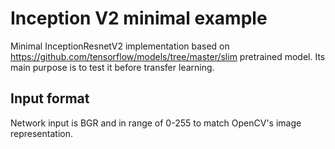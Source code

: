 Inception V2 minimal example
============================

Minimal InceptionResnetV2 implementation based on https://github.com/tensorflow/models/tree/master/slim pretrained model. Its main purpose is to test it before transfer learning.

Input format
------------

Network input is BGR and in range of 0-255 to match OpenCV's image representation.